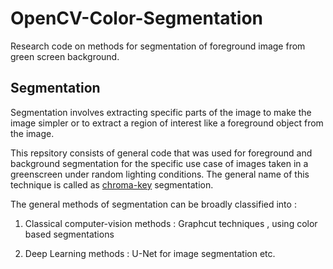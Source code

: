 # OpenCV-Color-Segmentation
Research code on methods for segmentation of foreground image from green screen background.

## Segmentation
Segmentation involves extracting specific parts of the image to make the image simpler or 
to extract a region of interest like a foreground object from the image. 

This repsitory consists of general code that was used for foreground and background segmentation for the specific use case of images taken in a greenscreen under random lighting conditions. The general name of this technique is called as [chroma-key](https://en.wikipedia.org/wiki/Chroma_key) segmentation.

The general methods of segmentation can be broadly classified into :
1. Classical computer-vision methods : Graphcut techniques , using color based segmentations 

1. Deep Learning methods : U-Net for image segmentation etc.
